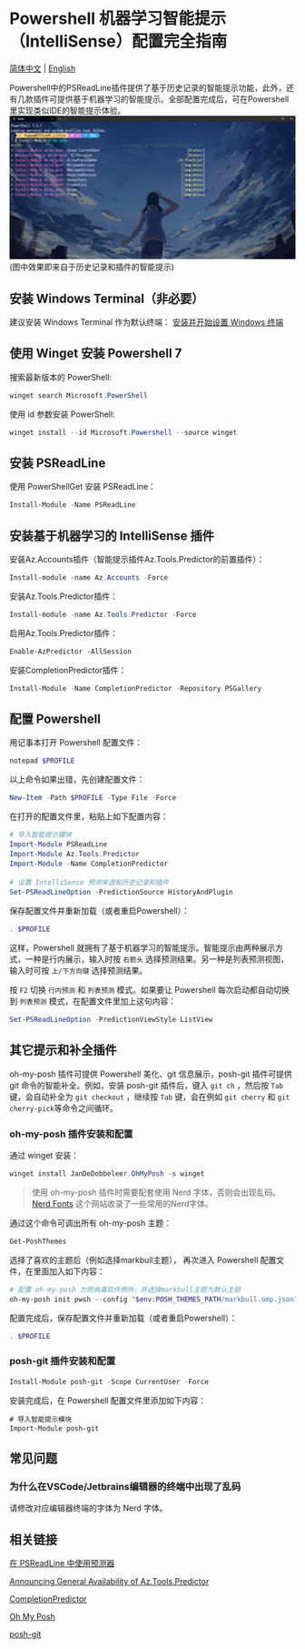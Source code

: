 # Powershell 机器学习智能提示（IntelliSense）配置完全指南

[简体中文](https://github.com/happylittle2010/PowerShell-ML-IntelliSense-Guide-zh) | [English](https://github.com/happylittle2010/PowerShell-ML-IntelliSense-Guide)

Powershell中的PSReadLine插件提供了基于历史记录的智能提示功能，此外，还有几款插件可提供基于机器学习的智能提示。全部配置完成后，可在Powershell里实现类似IDE的智能提示体验。
![Alt text](./image/Powershell_Intellisense.png)
(图中效果即来自于历史记录和插件的智能提示)

## 安装 Windows Terminal（非必要）
建议安装 Windows Terminal 作为默认终端：
[安装并开始设置 Windows 终端](
https://learn.microsoft.com/zh-cn/windows/terminal/install)

## 使用 Winget 安装 Powershell 7
搜索最新版本的 PowerShell:
```PowerShell
winget search Microsoft.PowerShell
```
使用 id 参数安装 PowerShell:
```PowerShell
winget install --id Microsoft.Powershell --source winget
```

## 安装 PSReadLine
使用 PowerShellGet 安装 PSReadLine：
```PowerShell
Install-Module -Name PSReadLine
```

## 安装基于机器学习的 IntelliSense 插件
安装Az.Accounts插件（智能提示插件Az.Tools.Predictor的前置插件）：
```PowerShell
Install-module -name Az.Accounts -Force
```

安装Az.Tools.Predictor插件：
```PowerShell
Install-module -name Az.Tools.Predictor -Force
```

启用Az.Tools.Predictor插件：
```PowerShell
Enable-AzPredictor -AllSession
```

安装CompletionPredictor插件：
```PowerShell
Install-Module -Name CompletionPredictor -Repository PSGallery
```

## 配置 Powershell
用记事本打开 Powershell 配置文件：
```PowerShell
notepad $PROFILE
```

以上命令如果出错，先创建配置文件：
```PowerShell
New-Item -Path $PROFILE -Type File -Force
```

在打开的配置文件里，粘贴上如下配置内容：
```ps1
# 导入智能提示模块
Import-Module PSReadLine
Import-Module Az.Tools.Predictor
Import-Module -Name CompletionPredictor

# 设置 IntelliSense 预测来源和历史记录和插件
Set-PSReadLineOption -PredictionSource HistoryAndPlugin
```

保存配置文件并重新加载（或者重启Powershell）：
```PowerShell
. $PROFILE
```

这样，Powershell 就拥有了基于机器学习的智能提示。智能提示由两种展示方式，一种是行内展示，输入时按 `右箭头` 选择预测结果。另一种是列表预测视图，输入时可按 `上/下方向键` 选择预测结果。

按 `F2` 切换 `行内预测` 和 `列表预测` 模式。如果要让 Powershell 每次启动都自动切换到 `列表预测` 模式，在配置文件里加上这句内容：
```ps1
Set-PSReadLineOption -PredictionViewStyle ListView
```

## 其它提示和补全插件
oh-my-posh 插件可提供 Powershell 美化、git 信息展示，posh-git 插件可提供 git 命令的智能补全。例如，安装 posh-git 插件后，键入 `git ch` ，然后按  `Tab` 键，会自动补全为 `git checkout` ，继续按 `Tab` 键，会在例如 `git cherry` 和 `git cherry-pick`等命令之间循环。

### oh-my-posh 插件安装和配置
通过 winget 安装：
```PowerShell
winget install JanDeDobbeleer.OhMyPosh -s winget
```

 > 使用 oh-my-posh 插件时需要配套使用 Nerd 字体，否则会出现乱码。 [Nerd Fonts](https://www.nerdfonts.com/font-downloads) 这个网站收录了一些常用的Nerd字体。

通过这个命令可调出所有 oh-my-posh 主题：
```PowerShell
Get-PoshThemes
```

选择了喜欢的主题后（例如选择markbull主题）， 再次进入 Powershell 配置文件，在里面加入如下内容：
```ps1
# 配置 oh-my-posh 为防病毒软件例外，并选择markbull主题为默认主题
oh-my-posh init pwsh --config "$env:POSH_THEMES_PATH/markbull.omp.json" | Invoke-Expression
```

配置完成后，保存配置文件并重新加载（或者重启Powershell）：
```PowerShell
. $PROFILE
```

### posh-git 插件安装和配置
```PowerShell
Install-Module posh-git -Scope CurrentUser -Force
```
安装完成后，在 Powershell 配置文件里添加如下内容：
```
# 导入智能提示模块
Import-Module posh-git
```

## 常见问题

### 为什么在VSCode/Jetbrains编辑器的终端中出现了乱码
请修改对应编辑器终端的字体为 Nerd 字体。

## 相关链接
[在 PSReadLine 中使用预测器](
https://learn.microsoft.com/zh-cn/powershell/scripting/learn/shell/using-predictors?view=powershell-7.4)

[Announcing General Availability of Az.Tools.Predictor](
https://techcommunity.microsoft.com/t5/azure-tools-blog/announcing-general-availability-of-az-tools-predictor/ba-p/3297956)

[CompletionPredictor](
https://github.com/PowerShell/CompletionPredictor)

[Oh My Posh](
https://ohmyposh.dev/)

[posh-git](
https://github.com/dahlbyk/posh-git)